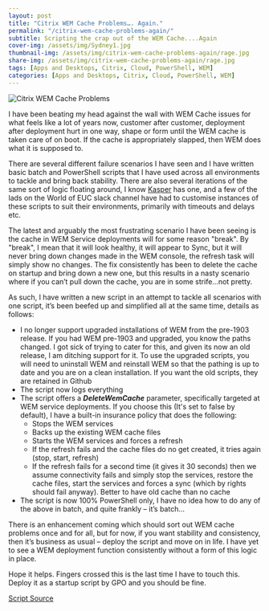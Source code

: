 ```yaml
---
layout: post
title: "Citrix WEM Cache Problems…. Again."
permalink: "/citrix-wem-cache-problems-again/"
subtitle: Scripting the crap out of the WEM Cache....Again
cover-img: /assets/img/Sydney1.jpg
thumbnail-img: /assets/img/citrix-wem-cache-problems-again/rage.jpg
share-img: /assets/img/citrix-wem-cache-problems-again/rage.jpg
tags: [Apps and Desktops, Citrix, Cloud, PowerShell, WEM]
categories: [Apps and Desktops, Citrix, Cloud, PowerShell, WEM]
---
```


![Citrix WEM Cache Problems]({{site.baseurl}}/assets/img/citrix-wem-cache-problems-again/rage.jpg)

I have been beating my head against the wall with WEM Cache issues for what feels like a lot of years now, customer after customer, deployment after deployment hurt in one way, shape or form until the WEM cache is taken care of on boot. If the cache is appropriately slapped, then WEM does what it is supposed to.

There are several different failure scenarios I have seen and I have written basic batch and PowerShell scripts that I have used across all environments to tackle and bring back stability. There are also several iterations of the same sort of logic floating around, I know [Kasper](https://twitter.com/KasperMJohansen) has one, and a few of the lads on the World of EUC slack channel have had to customise instances of these scripts to suit their environments, primarily with timeouts and delays etc.

The latest and arguably the most frustrating scenario I have been seeing is the cache in WEM Service deployments will for some reason "break". By "break", I mean that it will look healthy, it will appear to Sync, but it will never bring down changes made in the WEM console, the refresh task will simply show no changes. The fix consistently has been to delete the cache on startup and bring down a new one, but this results in a nasty scenario where if you can’t pull down the cache, you are in some strife…not pretty.

As such, I have written a new script in an attempt to tackle all scenarios with one script, it’s been beefed up and simplified all at the same time, details as follows:

*   I no longer support upgraded installations of WEM from the pre-1903 release. If you had WEM pre-1903 and upgraded, you know the paths changed. I got sick of trying to cater for this, and given its now an old release, I am ditching support for it. To use the upgraded scripts, you will need to uninstall WEM and reinstall WEM so that the pathing is up to date and you are on a clean installation. If you want the old scripts, they are retained in Github
*   The script now logs everything
*   The script offers a ***DeleteWemCache*** parameter, specifically targeted at WEM service deployments. If you choose this (It's set to false by default), I have a built-in insurance policy that does the following:
    *   Stops the WEM services
    *   Backs up the existing WEM cache files
    *   Starts the WEM services and forces a refresh
    *   If the refresh fails and the cache files do no get created, it tries again (stop, start, refresh)
    *   If the refresh fails for a second time (it gives it 30 seconds) then we assume connectivity fails and simply stop the services, restore the cache files, start the services and forces a sync (which by rights should fail anyway). Better to have old cache than no cache
*   The script is now 100% PowerShell only, I have no idea how to do any of the above in batch, and quite frankly – it’s batch…

There is an enhancement coming which should sort out WEM cache problems once and for all, but for now, if you want stability and consistency, then it’s business as usual – deploy the script and move on in life. I have yet to see a WEM deployment function consistently without a form of this logic in place.

Hope it helps. Fingers crossed this is the last time I have to touch this. Deploy it as a startup script by GPO and you should be fine.

<a href="https://github.com/JamesKindon/Citrix/blob/master/Citrix%20WEM%20Startup%20Scripts/RestartWEMServices.ps1" target="_blank">Script Source</a>


